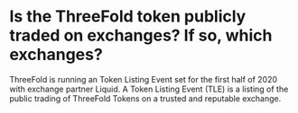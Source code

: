 # Is the ThreeFold token publicly traded on exchanges? If so, which exchanges?

ThreeFold is running an Token Listing Event set for the first half of 2020 with exchange partner Liquid. A Token Listing Event (TLE) is a listing of the public trading of ThreeFold Tokens on a trusted and reputable exchange.
